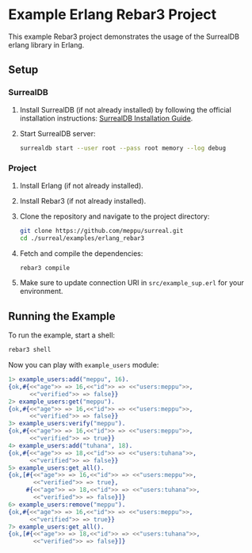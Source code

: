 # Example Erlang Rebar3 Project

This example Rebar3 project demonstrates the usage of the SurrealDB erlang library in Erlang.

## Setup

### SurrealDB

1. Install SurrealDB (if not already installed) by following the official installation instructions: [SurrealDB Installation Guide](https://surrealdb.com/docs/installation).

2. Start SurrealDB server:

   ```bash
   surrealdb start --user root --pass root memory --log debug
   ```

### Project

1. Install Erlang (if not already installed).

2. Install Rebar3 (if not already installed).

3. Clone the repository and navigate to the project directory:

   ```bash
   git clone https://github.com/meppu/surreal.git
   cd ./surreal/examples/erlang_rebar3
   ```

4. Fetch and compile the dependencies:

   ```bash
   rebar3 compile
   ```

5. Make sure to update connection URI in `src/example_sup.erl` for your environment.

## Running the Example

To run the example, start a shell:

```bash
rebar3 shell
```

Now you can play with `example_users` module:

```erlang
1> example_users:add("meppu", 16).
{ok,#{<<"age">> => 16,<<"id">> => <<"users:meppu">>,
      <<"verified">> => false}}
2> example_users:get("meppu").
{ok,#{<<"age">> => 16,<<"id">> => <<"users:meppu">>,
      <<"verified">> => false}}
3> example_users:verify("meppu").
{ok,#{<<"age">> => 16,<<"id">> => <<"users:meppu">>,
      <<"verified">> => true}}
4> example_users:add("tuhana", 18).
{ok,#{<<"age">> => 18,<<"id">> => <<"users:tuhana">>,
      <<"verified">> => false}}
5> example_users:get_all().
{ok,[#{<<"age">> => 16,<<"id">> => <<"users:meppu">>,
       <<"verified">> => true},
     #{<<"age">> => 18,<<"id">> => <<"users:tuhana">>,
       <<"verified">> => false}]}
6> example_users:remove("meppu").
{ok,#{<<"age">> => 16,<<"id">> => <<"users:meppu">>,
      <<"verified">> => true}}
7> example_users:get_all().
{ok,[#{<<"age">> => 18,<<"id">> => <<"users:tuhana">>,
       <<"verified">> => false}]}
```
